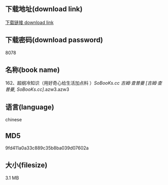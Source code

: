 ## 下载地址(download link)
[下载链接 download link](https://voluble-croquembouche-d321dc.netlify.app/?s=162%E3%80%81%E8%B6%85%E7%BA%B2%E5%86%B7%E7%9F%A5%E8%AF%86%EF%BC%88%E7%94%A8%E5%A5%BD%E5%A5%87%E5%BF%83%E7%BB%99%E7%94%9F%E6%B4%BB%E5%8A%A0%E7%82%B9%E6%96%99+%EF%BC%89_SoBooKs.cc+%E5%90%89%E5%A7%86%C2%B7%E6%9F%A5%E6%99%AE%E6%9B%BC+%5B%E5%90%89%E5%A7%86%C2%B7%E6%9F%A5%E6%99%AE%E6%9B%BC%2C+SoBooKs.cc%5D_.azw3)

## 下载密码(download password)
8078

## 名称(book name)
162、超纲冷知识（用好奇心给生活加点料 ）_SoBooKs.cc 吉姆·查普曼 [吉姆·查普曼, SoBooKs.cc]_.azw3.azw3

## 语言(language)
chinese

## MD5
9fd411a0a33c889c35b8ba039d07602a

## 大小(filesize)
3.1 MB
